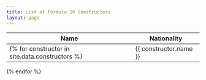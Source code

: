 ```yaml
---
title: List of Formula 1® Constructors
layout: page
---
```


| Name | Nationality |
|------|--------|
{% for constructor in site.data.constructors %} | {{ constructor.name }} | {{ constructor.nationality }} |
{% endfor %}
